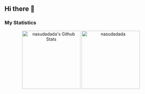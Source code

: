 ## Hi there 👋

### My Statistics
<div align="center">
    <img alt="nasudadada's Github Stats" src="https://github-readme-stats.vercel.app/api?username=nasudadada&show_icons=true&count_private=true" height="192px"/>
	  <img src="https://github-readme-stats.vercel.app/api/top-langs?username=nasudadada&show_icons=true&locale=en&layout=compact" alt="nasudadada" height="192px"/>
 </div>
<!--
**nasudadada/nasudadada** is a ✨ _special_ ✨ repository because its `README.md` (this file) appears on your GitHub profile.

Here are some ideas to get you started:

- 🔭 I’m currently working on ...
- 🌱 I’m currently learning ...
- 👯 I’m looking to collaborate on ...
- 🤔 I’m looking for help with ...
- 💬 Ask me about ...
- 📫 How to reach me: ...
- 😄 Pronouns: ...
- ⚡ Fun fact: ...
-->
